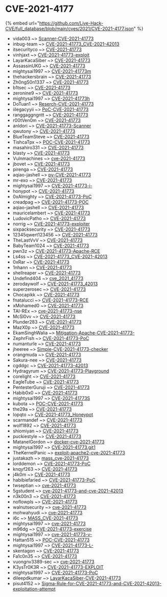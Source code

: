 # CVE-2021-4177
{% embed url="https://github.com/Live-Hack-CVE/full_database/blob/main/cves/2021/CVE-2021-4177.json" %}

* vida003 ~> [Scanner-CVE-2021-41773](https://www.alice-snow.ru/2021/database/cve-2021-4177/scanner-cve-2021-41773-vida003)
* inbug-team ~> [CVE-2021-41773_CVE-2021-42013](https://www.alice-snow.ru/2021/database/cve-2021-4177/cve-2021-41773_cve-2021-42013-inbug-team)
* itsecurityco ~> [CVE-2021-41773](https://www.alice-snow.ru/2021/database/cve-2021-4177/cve-2021-41773-itsecurityco)
* vinhjaxt ~> [CVE-2021-41773-exploit](https://www.alice-snow.ru/2021/database/cve-2021-4177/cve-2021-41773-exploit-vinhjaxt)
* LayarKacaSiber ~> [CVE-2021-41773](https://www.alice-snow.ru/2021/database/cve-2021-4177/cve-2021-41773-layarkacasiber)
* AssassinUKG ~> [CVE-2021-41773](https://www.alice-snow.ru/2021/database/cve-2021-4177/cve-2021-41773-assassinukg)
* mightysai1997 ~> [CVE-2021-41773m](https://www.alice-snow.ru/2021/database/cve-2021-4177/cve-2021-41773m-mightysai1997)
* thehackersbrain ~> [CVE-2021-41773](https://www.alice-snow.ru/2021/database/cve-2021-4177/cve-2021-41773-thehackersbrain)
* Zh0ngS0n1337 ~> [CVE-2021-41773](https://www.alice-snow.ru/2021/database/cve-2021-4177/cve-2021-41773-zh0ngs0n1337)
* b1tsec ~> [CVE-2021-41773](https://www.alice-snow.ru/2021/database/cve-2021-4177/cve-2021-41773-b1tsec)
* zeronine9 ~> [CVE-2021-41773](https://www.alice-snow.ru/2021/database/cve-2021-4177/cve-2021-41773-zeronine9)
* mightysai1997 ~> [CVE-2021-41773h](https://www.alice-snow.ru/2021/database/cve-2021-4177/cve-2021-41773h-mightysai1997)
* DoTuan1 ~> [Reserch-CVE-2021-41773](https://www.alice-snow.ru/2021/database/cve-2021-4177/reserch-cve-2021-41773-dotuan1)
* iilegacyyii ~> [PoC-CVE-2021-41773](https://www.alice-snow.ru/2021/database/cve-2021-4177/poc-cve-2021-41773-iilegacyyii)
* ranggaggngntt ~> [CVE-2021-41773](https://www.alice-snow.ru/2021/database/cve-2021-4177/cve-2021-41773-ranggaggngntt)
* r00tVen0m ~> [CVE-2021-41773](https://www.alice-snow.ru/2021/database/cve-2021-4177/cve-2021-41773-r00tven0m)
* anldori ~> [CVE-2021-41773-Scanner](https://www.alice-snow.ru/2021/database/cve-2021-4177/cve-2021-41773-scanner-anldori)
* qwutony ~> [CVE-2021-41773](https://www.alice-snow.ru/2021/database/cve-2021-4177/cve-2021-41773-qwutony)
* BlueTeamSteve ~> [CVE-2021-41773](https://www.alice-snow.ru/2021/database/cve-2021-4177/cve-2021-41773-blueteamsteve)
* TishcaTpx ~> [POC-CVE-2021-41773](https://www.alice-snow.ru/2021/database/cve-2021-4177/poc-cve-2021-41773-tishcatpx)
* masahiro331 ~> [CVE-2021-41773](https://www.alice-snow.ru/2021/database/cve-2021-4177/cve-2021-41773-masahiro331)
* blasty ~> [CVE-2021-41773](https://www.alice-snow.ru/2021/database/cve-2021-4177/cve-2021-41773-blasty)
* Vulnmachines ~> [cve-2021-41773](https://www.alice-snow.ru/2021/database/cve-2021-4177/cve-2021-41773-vulnmachines)
* jbovet ~> [CVE-2021-41773](https://www.alice-snow.ru/2021/database/cve-2021-4177/cve-2021-41773-jbovet)
* pirenga ~> [CVE-2021-41773](https://www.alice-snow.ru/2021/database/cve-2021-4177/cve-2021-41773-pirenga)
* aqiao-jashell ~> [py-CVE-2021-41773](https://www.alice-snow.ru/2021/database/cve-2021-4177/py-cve-2021-41773-aqiao-jashell)
* mr-exo ~> [CVE-2021-41773](https://www.alice-snow.ru/2021/database/cve-2021-4177/cve-2021-41773-mr-exo)
* mightysai1997 ~> [CVE-2021-41773-i-](https://www.alice-snow.ru/2021/database/cve-2021-4177/cve-2021-41773-i--mightysai1997)
* honypot ~> [CVE-2021-41773](https://www.alice-snow.ru/2021/database/cve-2021-4177/cve-2021-41773-honypot)
* 0xAlmighty ~> [CVE-2021-41773-PoC](https://www.alice-snow.ru/2021/database/cve-2021-4177/cve-2021-41773-poc-0xalmighty)
* creadpag ~> [CVE-2021-41773-POC](https://www.alice-snow.ru/2021/database/cve-2021-4177/cve-2021-41773-poc-creadpag)
* aqiao-jashell ~> [CVE-2021-41773](https://www.alice-snow.ru/2021/database/cve-2021-4177/cve-2021-41773-aqiao-jashell)
* mauricelambert ~> [CVE-2021-41773](https://www.alice-snow.ru/2021/database/cve-2021-4177/cve-2021-41773-mauricelambert)
* LudovicPatho ~> [CVE-2021-41773](https://www.alice-snow.ru/2021/database/cve-2021-4177/cve-2021-41773-ludovicpatho)
* norrig ~> [CVE-2021-41773-exploiter](https://www.alice-snow.ru/2021/database/cve-2021-4177/cve-2021-41773-exploiter-norrig)
* sixpacksecurity ~> [CVE-2021-41773](https://www.alice-snow.ru/2021/database/cve-2021-4177/cve-2021-41773-sixpacksecurity)
* 12345qwert123456 ~> [CVE-2021-41773](https://www.alice-snow.ru/2021/database/cve-2021-4177/cve-2021-41773-12345qwert123456)
* TheLastVvV ~> [CVE-2021-41773](https://www.alice-snow.ru/2021/database/cve-2021-4177/cve-2021-41773-thelastvvv)
* BabyTeam1024 ~> [CVE-2021-41773](https://www.alice-snow.ru/2021/database/cve-2021-4177/cve-2021-41773-babyteam1024)
* pwn3z ~> [CVE-2021-41773-Apache-RCE](https://www.alice-snow.ru/2021/database/cve-2021-4177/cve-2021-41773-apache-rce-pwn3z)
* Ls4ss ~> [CVE-2021-41773_CVE-2021-42013](https://www.alice-snow.ru/2021/database/cve-2021-4177/cve-2021-41773_cve-2021-42013-ls4ss)
* 0xRar ~> [CVE-2021-41773](https://www.alice-snow.ru/2021/database/cve-2021-4177/cve-2021-41773-0xrar)
* 1nhann ~> [CVE-2021-41773](https://www.alice-snow.ru/2021/database/cve-2021-4177/cve-2021-41773-1nhann)
* shellreaper ~> [CVE-2021-41773](https://www.alice-snow.ru/2021/database/cve-2021-4177/cve-2021-41773-shellreaper)
* Undefind404 ~> [cve_2021_41773](https://www.alice-snow.ru/2021/database/cve-2021-4177/cve_2021_41773-undefind404)
* zerodaywolf ~> [CVE-2021-41773_42013](https://www.alice-snow.ru/2021/database/cve-2021-4177/cve-2021-41773_42013-zerodaywolf)
* superzerosec ~> [CVE-2021-41773](https://www.alice-snow.ru/2021/database/cve-2021-4177/cve-2021-41773-superzerosec)
* Chocapikk ~> [CVE-2021-41773](https://www.alice-snow.ru/2021/database/cve-2021-4177/cve-2021-41773-chocapikk)
* fnatalucci ~> [CVE-2021-41773-RCE](https://www.alice-snow.ru/2021/database/cve-2021-4177/cve-2021-41773-rce-fnatalucci)
* xMohamed0 ~> [CVE-2021-41773](https://www.alice-snow.ru/2021/database/cve-2021-4177/cve-2021-41773-xmohamed0)
* TAI-REx ~> [cve-2021-41773-nse](https://www.alice-snow.ru/2021/database/cve-2021-4177/cve-2021-41773-nse-tai-rex)
* McSl0vv ~> [CVE-2021-41773](https://www.alice-snow.ru/2021/database/cve-2021-4177/cve-2021-41773-mcsl0vv)
* Plunder283 ~> [CVE-2021-41773](https://www.alice-snow.ru/2021/database/cve-2021-4177/cve-2021-41773-plunder283)
* MazX0p ~> [CVE-2021-41773](https://www.alice-snow.ru/2021/database/cve-2021-4177/cve-2021-41773-mazx0p)
* EkamSinghWalia ~> [Mitigation-Apache-CVE-2021-41773-](https://www.alice-snow.ru/2021/database/cve-2021-4177/mitigation-apache-cve-2021-41773--ekamsinghwalia)
* ZephrFish ~> [CVE-2021-41773-PoC](https://www.alice-snow.ru/2021/database/cve-2021-4177/cve-2021-41773-poc-zephrfish)
* numanturle ~> [CVE-2021-41773](https://www.alice-snow.ru/2021/database/cve-2021-4177/cve-2021-41773-numanturle)
* jheeree ~> [Simple-CVE-2021-41773-checker](https://www.alice-snow.ru/2021/database/cve-2021-4177/simple-cve-2021-41773-checker-jheeree)
* orangmuda ~> [CVE-2021-41773](https://www.alice-snow.ru/2021/database/cve-2021-4177/cve-2021-41773-orangmuda)
* Sakura-nee ~> [CVE-2021-41773](https://www.alice-snow.ru/2021/database/cve-2021-4177/cve-2021-41773-sakura-nee)
* cgddgc ~> [CVE-2021-41773-42013](https://www.alice-snow.ru/2021/database/cve-2021-4177/cve-2021-41773-42013-cgddgc)
* Hydragyrum ~> [CVE-2021-41773-Playground](https://www.alice-snow.ru/2021/database/cve-2021-4177/cve-2021-41773-playground-hydragyrum)
* corelight ~> [CVE-2021-41773](https://www.alice-snow.ru/2021/database/cve-2021-4177/cve-2021-41773-corelight)
* EagleTube ~> [CVE-2021-41773](https://www.alice-snow.ru/2021/database/cve-2021-4177/cve-2021-41773-eagletube)
* PentesterGuruji ~> [CVE-2021-41773](https://www.alice-snow.ru/2021/database/cve-2021-4177/cve-2021-41773-pentesterguruji)
* Habib0x0 ~> [CVE-2021-41773](https://www.alice-snow.ru/2021/database/cve-2021-4177/cve-2021-41773-habib0x0)
* mightysai1997 ~> [CVE-2021-41773S](https://www.alice-snow.ru/2021/database/cve-2021-4177/cve-2021-41773s-mightysai1997)
* kubota ~> [POC-CVE-2021-41773](https://www.alice-snow.ru/2021/database/cve-2021-4177/poc-cve-2021-41773-kubota)
* the29a ~> [CVE-2021-41773](https://www.alice-snow.ru/2021/database/cve-2021-4177/cve-2021-41773-the29a)
* lopqto ~> [CVE-2021-41773_Honeypot](https://www.alice-snow.ru/2021/database/cve-2021-4177/cve-2021-41773_honeypot-lopqto)
* scarmandef ~> [CVE-2021-41773](https://www.alice-snow.ru/2021/database/cve-2021-4177/cve-2021-41773-scarmandef)
* wolf1892 ~> [CVE-2021-41773](https://www.alice-snow.ru/2021/database/cve-2021-4177/cve-2021-41773-wolf1892)
* shiomiyan ~> [CVE-2021-41773](https://www.alice-snow.ru/2021/database/cve-2021-4177/cve-2021-41773-shiomiyan)
* puckiestyle ~> [CVE-2021-41773](https://www.alice-snow.ru/2021/database/cve-2021-4177/cve-2021-41773-puckiestyle)
* MatanelGordon ~> [docker-cve-2021-41773](https://www.alice-snow.ru/2021/database/cve-2021-4177/docker-cve-2021-41773-matanelgordon)
* mightysai1997 ~> [CVE-2021-41773.git1](https://www.alice-snow.ru/2021/database/cve-2021-4177/cve-2021-41773.git1-mightysai1997)
* TheKernelPanic ~> [exploit-apache2-cve-2021-41773](https://www.alice-snow.ru/2021/database/cve-2021-4177/exploit-apache2-cve-2021-41773-thekernelpanic)
* justakazh ~> [mass_cve-2021-41773](https://www.alice-snow.ru/2021/database/cve-2021-4177/mass_cve-2021-41773-justakazh)
* lorddemon ~> [CVE-2021-41773-PoC](https://www.alice-snow.ru/2021/database/cve-2021-4177/cve-2021-41773-poc-lorddemon)
* knqyf263 ~> [CVE-2021-41773](https://www.alice-snow.ru/2021/database/cve-2021-4177/cve-2021-41773-knqyf263)
* j4k0m ~> [CVE-2021-41773](https://www.alice-snow.ru/2021/database/cve-2021-4177/cve-2021-41773-j4k0m)
* habibiefaried ~> [CVE-2021-41773-PoC](https://www.alice-snow.ru/2021/database/cve-2021-4177/cve-2021-41773-poc-habibiefaried)
* twseptian ~> [cve-2021-41773](https://www.alice-snow.ru/2021/database/cve-2021-4177/cve-2021-41773-twseptian)
* 5gstudent ~> [cve-2021-41773-and-cve-2021-42013](https://www.alice-snow.ru/2021/database/cve-2021-4177/cve-2021-41773-and-cve-2021-42013-5gstudent)
* n3k00n3 ~> [CVE-2021-41773](https://www.alice-snow.ru/2021/database/cve-2021-4177/cve-2021-41773-n3k00n3)
* noflowpls ~> [CVE-2021-41773](https://www.alice-snow.ru/2021/database/cve-2021-4177/cve-2021-41773-noflowpls)
* walnutsecurity ~> [cve-2021-41773](https://www.alice-snow.ru/2021/database/cve-2021-4177/cve-2021-41773-walnutsecurity)
* mohwahyudi ~> [cve-2021-41773](https://www.alice-snow.ru/2021/database/cve-2021-4177/cve-2021-41773-mohwahyudi)
* i6c ~> [MASS_CVE-2021-41773](https://www.alice-snow.ru/2021/database/cve-2021-4177/mass_cve-2021-41773-i6c)
* mightysai1997 ~> [cve-2021-41773](https://www.alice-snow.ru/2021/database/cve-2021-4177/cve-2021-41773-mightysai1997)
* m96dg ~> [CVE-2021-41773-exercise](https://www.alice-snow.ru/2021/database/cve-2021-4177/cve-2021-41773-exercise-m96dg)
* mightysai1997 ~> [cve-2021-41773-v-](https://www.alice-snow.ru/2021/database/cve-2021-4177/cve-2021-41773-v--mightysai1997)
* Hattan515 ~> [POC-CVE-2021-41773](https://www.alice-snow.ru/2021/database/cve-2021-4177/poc-cve-2021-41773-hattan515)
* mightysai1997 ~> [CVE-2021-41773-L-](https://www.alice-snow.ru/2021/database/cve-2021-4177/cve-2021-41773-l--mightysai1997)
* skentagon ~> [CVE-2021-41773](https://www.alice-snow.ru/2021/database/cve-2021-4177/cve-2021-41773-skentagon)
* Fa1c0n35 ~> [CVE-2021-41773](https://www.alice-snow.ru/2021/database/cve-2021-4177/cve-2021-41773-fa1c0n35)
* vuongnv3389-sec ~> [cve-2021-41773](https://www.alice-snow.ru/2021/database/cve-2021-4177/cve-2021-41773-vuongnv3389-sec)
* K3ysTr0K3R ~> [CVE-2021-41773-EXPLOIT](https://www.alice-snow.ru/2021/database/cve-2021-4177/cve-2021-41773-exploit-k3ystr0k3r)
* mightysai1997 ~> [CVE-2021-41773-PoC](https://www.alice-snow.ru/2021/database/cve-2021-4177/cve-2021-41773-poc-mightysai1997)
* dileepdkumar ~> [LayarKacaSiber-CVE-2021-41773](https://www.alice-snow.ru/2021/database/cve-2021-4177/layarkacasiber-cve-2021-41773-dileepdkumar)
* pisut4152 ~> [Sigma-Rule-for-CVE-2021-41773-and-CVE-2021-42013-exploitation-attempt](https://www.alice-snow.ru/2021/database/cve-2021-4177/sigma-rule-for-cve-2021-41773-and-cve-2021-42013-exploitation-attempt-pisut4152)